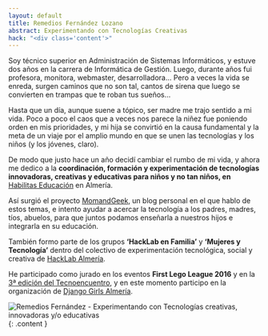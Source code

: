 ```yaml
---
layout: default
title: Remedios Fernández Lozano
abstract: Experimentando con Tecnologías Creativas
hack: "<div class='content'>"
---
```


Soy técnico superior en Administración de Sistemas Informáticos, y estuve dos años en la carrera de Informática de Gestión. Luego, durante años fui profesora, monitora, webmaster, desarrolladora… Pero a veces la vida se enreda, surgen caminos que no son tal, cantos de sirena que luego se convierten en trampas que te roban tus sueños…

Hasta que un día, aunque suene a tópico, ser madre me trajo sentido a mi vida. Poco a poco el caos que a veces nos parece la niñez fue poniendo orden en mis prioridades, y mi hija se convirtió en la causa fundamental y la meta de un viaje por el amplio mundo en que se unen las tecnologías y los niños (y los jóvenes, claro).

De modo que justo hace un año decidí cambiar el rumbo de mi vida, y ahora me dedico a la **coordinación, formación y experimentación de tecnologías innovadoras, creativas y educativas para niños y no tan niños, en** [Habilitas Educación](http://www.habilitas-educacion.es) en Almería.

Así surgió el proyecto [MomandGeek](http://www.momandgeek.com), un blog personal en el que hablo de estos temas, e intento ayudar a acercar la tecnología a los padres, madres, tíos, abuelos, para que juntos podamos enseñarla a nuestros hijos e integrarla en su educación.

También formo parte de los grupos **‘HackLab en Familia’** y **‘Mujeres y Tecnología’** dentro del colectivo de experimentación tecnológica, social y creativa de [HackLab Almería](http://hacklabalmeria.net/).

He participado como jurado en los eventos **First Lego League 2016** y en la [3ª edición del Tecnoencuentro](http://www.tecnoencuentro.com/), y en este momento participo en la organización de [Django Girls Almería](https://djangogirls.org/almeria/).

![Remedios Fernández - Experimentando con Tecnologías creativas, innovadoras y/o educativas](remedios-fernandez.png){: .content }
